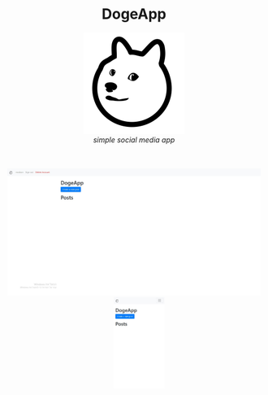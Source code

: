 <center>
<h1>DogeApp</h1>
<img src="https://raw.githubusercontent.com/zplusfour/dogeapp/master/images/doge.png"  /><br>
<i>simple social media app</i>
<br />
<br />
<br />

<img src="images/base.jpg" height="250" width="500"/>&nbsp;&nbsp;&nbsp;&nbsp;
<img src="images/mobile.jpg" height="" width="100"/>
</center>